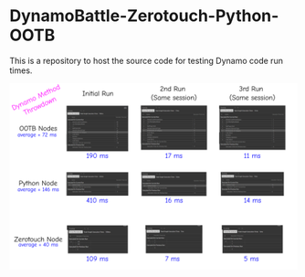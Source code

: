 # DynamoBattle-Zerotouch-Python-OOTB
This is a repository to host the source code for testing Dynamo code run times.

<img src="https://github.com/johnpierson/DynamoBattle-Zerotouch-Python-OOTB/raw/main/_Results/allResultsFinal.png"/>
